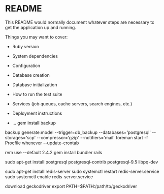 # README

This README would normally document whatever steps are necessary to get the
application up and running.

Things you may want to cover:

* Ruby version

* System dependencies

* Configuration

* Database creation

* Database initialization

* How to run the test suite

* Services (job queues, cache servers, search engines, etc.)

* Deployment instructions

* ...
gem install backup

backup generate:model --trigger=db_backup --databases='postgresql' --storages='scp' --compressor='gzip' --notifiers='mail'
foreman start -f Procfile
whenever --update-crontab

rvm use --default 2.4.2
gem install bundler rails


sudo apt-get install postgresql postgresql-contrib postgresql-9.5 libpq-dev

sudo apt-get install redis-server
sudo systemctl restart redis-server.service
sudo systemctl enable redis-server.service

download geckodriver 
export PATH=$PATH:/path/to/geckodriver